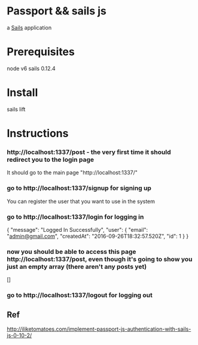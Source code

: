 # Passport && sails js

a [Sails](http://sailsjs.org) application

# Prerequisites
node v6
sails 0.12.4

# Install
sails lift

# Instructions
### http://localhost:1337/post - the very first time it should redirect you to the login page
It should go to the main page "http://localhost:1337/"

### go to http://localhost:1337/signup for signing up
You can register the user that you want to use in the system
### go to http://localhost:1337/login for logging in
{
  "message": "Logged In Successfully",
  "user": {
    "email": "admin@gmail.com",
    "createdAt": "2016-09-26T18:32:57.520Z",
    "id": 1
  }
}

### now you should be able to access this page http://localhost:1337/post, even though it's going to show you just an empty array (there aren't any posts yet)
[]
### go to http://localhost:1337/logout for logging out

## Ref
http://iliketomatoes.com/implement-passport-js-authentication-with-sails-js-0-10-2/

